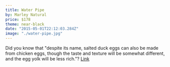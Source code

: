 ```yaml
---
title: Water Pipe
by: Marley Natural
price: $178
theme: near-black
date: "2015-05-01T22:12:03.284Z"
image: "./water-pipe.jpg"
---
```


Did you know that "despite its name, salted duck eggs can also be made from
chicken eggs, though the taste and texture will be somewhat different, and the
egg yolk will be less rich."? [Link](http://en.wikipedia.org/wiki/Salted_duck_egg)
